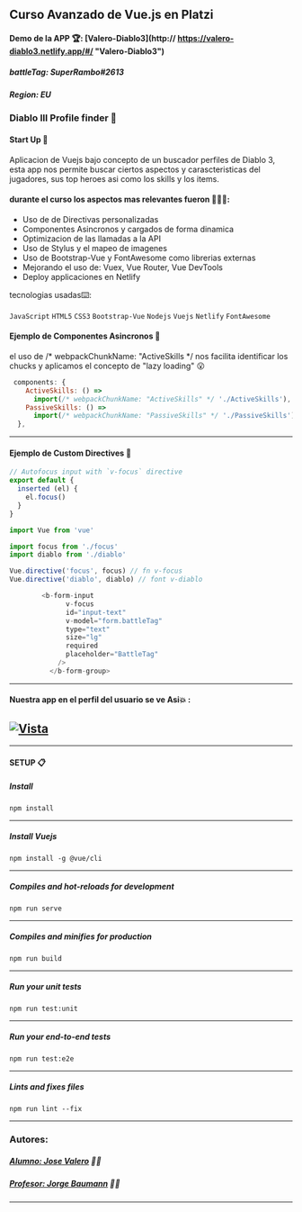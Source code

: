 ## Curso Avanzado de Vue.js en Platzi

#### Demo de la APP 🏆: [Valero-Diablo3](http:// https://valero-diablo3.netlify.app/#/ "Valero-Diablo3")
##### battleTag: SuperRambo#2613
##### Region: EU

### Diablo III Profile finder 👹

#### Start Up 🚀
Aplicacion de Vuejs bajo concepto de un buscador perfiles de Diablo 3, esta app nos permite buscar ciertos aspectos y carascteristicas del jugadores, sus top heroes asi como los skills y los items.



#### durante el curso los aspectos mas relevantes fueron 🤯🤯🤯:

- Uso de de Directivas personalizadas
- Componentes Asincronos y cargados de forma dinamica
- Optimizacion de las llamadas a la API
- Uso de Stylus y el mapeo de imagenes
- Uso de Bootstrap-Vue y FontAwesome como librerias externas
- Mejorando el uso de: Vuex, Vue Router, Vue DevTools
- Deploy applicaciones en Netlify

tecnologias usadas⌨️:

 `JavaScript`  `HTML5`  `CSS3`  `Bootstrap-Vue` `Nodejs` `Vuejs` `Netlify`  `FontAwesome`
 

#### Ejemplo de Componentes Asincronos 🧩
el uso de /* webpackChunkName: "ActiveSkills */ nos facilita identificar los chucks y aplicamos el concepto de "lazy loading" 😮

```javascript
 components: {
    ActiveSkills: () =>
      import(/* webpackChunkName: "ActiveSkills" */ './ActiveSkills'),
    PassiveSkills: () =>
      import(/* webpackChunkName: "PassiveSkills" */ './PassiveSkills')
  },
```
---
#### Ejemplo de Custom Directives 🤯

```javascript
// Autofocus input with `v-focus` directive
export default {
  inserted (el) {
    el.focus()
  }
}
```
```javascript
import Vue from 'vue'

import focus from './focus'
import diablo from './diablo'

Vue.directive('focus', focus) // fn v-focus
Vue.directive('diablo', diablo) // font v-diablo
```

```javascript
        <b-form-input
              v-focus
              id="input-text"
              v-model="form.battleTag"
              type="text"
              size="lg"
              required
              placeholder="BattleTag"
            />
          </b-form-group>
```
---
#### Nuestra app en el perfil del usuario se ve Asi💥 :

[![Vista](https://i.imgur.com/T7AwLIq.jpg "Vista")](http://https://i.imgur.com/T7AwLIq.jpg "Vista")
---

---
#### SETUP 📋

##### Install
    npm install
---
##### Install Vuejs
    npm install -g @vue/cli
---
##### Compiles and hot-reloads for development
    npm run serve
---
##### Compiles and minifies for production
    npm run build
---
##### Run your unit tests
    npm run test:unit
---
##### Run your end-to-end tests
    npm run test:e2e
---
##### Lints and fixes files
    npm run lint --fix
---

### Autores:

##### [Alumno: Jose Valero](https://www.linkedin.com/in/josemiguelvalero/ "Jose Valero") 👨‍🎓
##### [Profesor: Jorge Baumann](https://github.com/baumannzone "Jorge Baumann") 👨‍🏫
---
